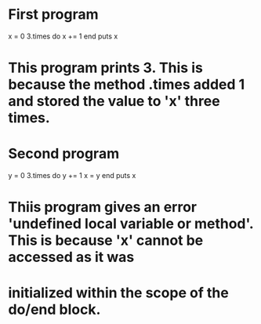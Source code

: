 # First program
x = 0
3.times do
  x += 1
end
puts x

# This program prints 3. This is because the method .times added 1 and stored the value to 'x' three times.

# Second program
y = 0
3.times do
  y += 1
  x = y
end
puts x

# Thiis program gives an error 'undefined local variable or method'. This is because 'x' cannot be accessed as it was
# initialized within the scope of the do/end block.
